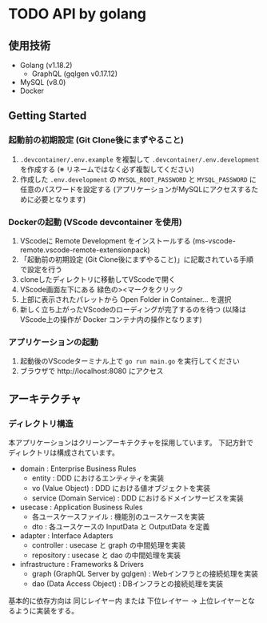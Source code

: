 # TODO API by golang

## 使用技術
- Golang (v1.18.2)
  - GraphQL (gqlgen v0.17.12)
- MySQL (v8.0)
- Docker

## Getting Started

### 起動前の初期設定 (Git Clone後にまずやること)

1. `.devcontainer/.env.example` を複製して `.devcontainer/.env.development` を作成する (※ リネームではなく必ず複製してください)
2. 作成した `.env.development` の `MYSQL_ROOT_PASSWORD` と `MYSQL_PASSWORD` に任意のパスワードを設定する (アプリケーションがMySQLにアクセスするために必要となります)

### Dockerの起動 (VScode devcontainer を使用)

1. VScodeに Remote Development をインストールする (ms-vscode-remote.vscode-remote-extensionpack)
2. 「起動前の初期設定 (Git Clone後にまずやること)」に記載されている手順で設定を行う
3. cloneしたディレクトリに移動してVScodeで開く
4. VScode画面左下にある 緑色の><マークをクリック
5. 上部に表示されたパレットから Open Folder in Container... を選択
6. 新しく立ち上がったVScodeのローディングが完了するのを待つ (以降はVScode上の操作が Docker コンテナ内の操作となります)

### アプリケーションの起動
1. 起動後のVScodeターミナル上で `go run main.go` を実行してください
2. ブラウザで http://localhost:8080 にアクセス

## アーキテクチャ

### ディレクトリ構造
本アプリケーションはクリーンアーキテクチャを採用しています。
下記方針でディレクトリは構成されています。

- domain : Enterprise Business Rules
  - entity : DDD におけるエンティティを実装
  - vo (Value Object) : DDD における値オブジェクトを実装
  - service (Domain Service) : DDD におけるドメインサービスを実装
- usecase : Application Business Rules
  - 各ユースケースファイル : 機能別のユースケースを実装
  - dto : 各ユースケースの InputData と OutputData を定義
- adapter : Interface Adapters
  - controller : usecase と graph の中間処理を実装
  - repository : usecase と dao の中間処理を実装
- infrastructure : Frameworks & Drivers
  - graph (GraphQL Server by gqlgen) : Webインフラとの接続処理を実装
  - dao (Data Access Object) : DBインフラとの接続処理を実装

基本的に依存方向は 同じレイヤー内 または 下位レイヤー -> 上位レイヤーとなるように実装をする。